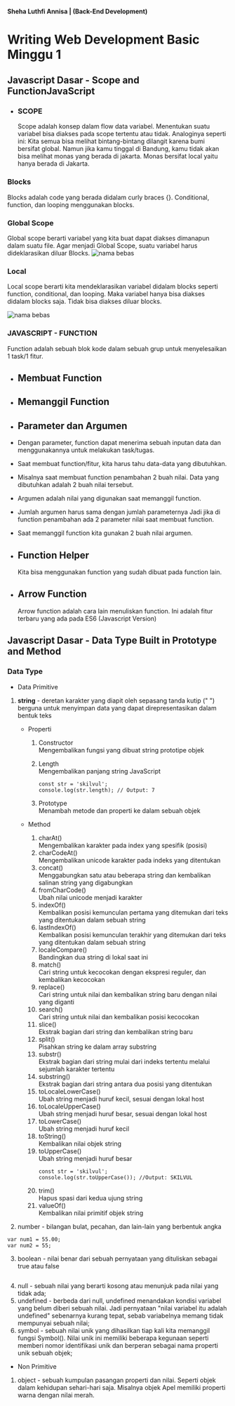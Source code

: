 #### Sheha Luthfi Annisa | (Back-End Development)

# **Writing Web Development Basic Minggu 1**

## **Javascript Dasar - Scope and FunctionJavaScript**

- ### SCOPE
  Scope adalah konsep dalam flow data variabel.
  Menentukan suatu variabel bisa diakses pada scope tertentu atau tidak.
  Analoginya seperti ini:
  Kita semua bisa melihat bintang-bintang dilangit karena bumi bersifat global.
  Namun jika kamu tinggal di Bandung, kamu tidak akan bisa melihat monas yang berada di jakarta. Monas bersifat local yaitu hanya berada di Jakarta.

### Blocks

Blocks adalah code yang berada didalam curly braces {}.
Conditional, function, dan looping menggunakan blocks.

### Global Scope

Global scope berarti variabel yang kita buat dapat diakses dimanapun dalam suatu file.
Agar menjadi Global Scope, suatu variabel harus dideklarasikan diluar Blocks.
![nama bebas](https://github.com/Adimas88888/MSIB/blob/7581cff4245260d9ba8ef047773ec69d84f3c451/Screenshot_43.png)

### Local

Local scope berarti kita mendeklarasikan variabel didalam blocks seperti function, conditional, dan looping.
Maka variabel hanya bisa diakses didalam blocks saja. Tidak bisa diakses diluar blocks.

![nama bebas](https://github.com/Adimas88888/MSIB/blob/7581cff4245260d9ba8ef047773ec69d84f3c451/Screenshot_44.png)

### JAVASCRIPT - FUNCTION

Function adalah sebuah blok kode dalam sebuah grup untuk menyelesaikan 1 task/1 fitur.

- ## Membuat Function

- ## Memanggil Function

- ## Parameter dan Argumen
- Dengan parameter, function dapat menerima sebuah inputan data dan menggunakannya untuk melakukan task/tugas.
- Saat membuat function/fitur, kita harus tahu data-data yang dibutuhkan.
- Misalnya saat membuat function penambahan 2 buah nilai. Data yang dibutuhkan adalah 2 buah nilai tersebut.
- Argumen adalah nilai yang digunakan saat memanggil function.
- Jumlah argumen harus sama dengan jumlah parameternya
  Jadi jika di function penambahan ada 2 parameter nilai saat membuat function.
- Saat memanggil function kita gunakan 2 buah nilai argumen.

- ## Function Helper

  Kita bisa menggunakan function yang sudah dibuat pada function lain.

- ## Arrow Function
  Arrow function adalah cara lain menuliskan function. Ini adalah fitur terbaru yang ada pada ES6 (Javascript Version)

## **Javascript Dasar - Data Type Built in Prototype and Method**

### Data Type

- Data Primitive

1. **string** - deretan karakter yang diapit oleh sepasang tanda kutip (" ")
   <br> berguna untuk menyimpan data yang dapat direpresentasikan dalam bentuk teks

   - Properti

     1. Constructor
        <br> Mengembalikan fungsi yang dibuat string prototipe objek
     2. Length
        <br> Mengembalikan panjang string JavaScript

        ```
        const str = 'skilvul';
        console.log(str.length); // Output: 7
        ```

     3. Prototype
        <br> Menambah metode dan properti ke dalam sebuah objek

   - Method
     1. charAt()
        <br> Mengembalikan karakter pada index yang spesifik (posisi)
     2. charCodeAt()
        <br> Mengembalikan unicode karakter pada indeks yang ditentukan
     3. concat()
        <br> Menggabungkan satu atau beberapa string dan kembalikan salinan string yang digabungkan
     4. fromCharCode()
        <br> Ubah nilai unicode menjadi karakter
     5. indexOf()
        <br> Kembalikan posisi kemunculan pertama yang ditemukan dari teks yang ditentukan dalam sebuah string
     6. lastIndexOf()
        <br> Kembalikan posisi kemunculan terakhir yang ditemukan dari teks yang ditentukan dalam sebuah string
     7. localeCompare()
        <br> Bandingkan dua string di lokal saat ini
     8. match()
        <br> Cari string untuk kecocokan dengan ekspresi reguler, dan kembalikan kecocokan
     9. replace()
        <br> Cari string untuk nilai dan kembalikan string baru dengan nilai yang diganti
     10. search()
         <br> Cari string untuk nilai dan kembalikan posisi kecocokan
     11. slice()
         <br> Ekstrak bagian dari string dan kembalikan string baru
     12. split()
         <br> Pisahkan string ke dalam array substring
     13. substr()
         <br> Ekstrak bagian dari string mulai dari indeks tertentu melalui sejumlah karakter tertentu
     14. substring()
         <br> Ekstrak bagian dari string antara dua posisi yang ditentukan
     15. toLocaleLowerCase()
         <br> Ubah string menjadi huruf kecil, sesuai dengan lokal host
     16. toLocaleUpperCase()
         <br> Ubah string menjadi huruf besar, sesuai dengan lokal host
     17. toLowerCase()
         <br> Ubah string menjadi huruf kecil
     18. toString()
         <br> Kembalikan nilai objek string
     19. toUpperCase()
         <br> Ubah string menjadi huruf besar
         ```
         const str = 'skilvul';
         console.log(str.toUpperCase()); //Output: SKILVUL
         ```
     20. trim()
         <br> Hapus spasi dari kedua ujung string
     21. valueOf()
         <br> Kembalikan nilai primitif objek string

2. number - bilangan bulat, pecahan, dan lain-lain yang berbentuk angka
```
var num1 = 55.00;     
var num2 = 55;       
```
3. boolean - nilai benar dari sebuah pernyataan yang dituliskan sebagai true atau false
```

```
4. null - sebuah nilai yang berarti kosong atau menunjuk pada nilai yang tidak ada;
5. undefined - berbeda dari null, undefined menandakan kondisi variabel yang belum diberi sebuah nilai. Jadi pernyataan "nilai variabel itu adalah undefined" sebenarnya kurang tepat, sebab variabelnya memang tidak mempunyai sebuah nilai;
6. symbol - sebuah nilai unik yang dihasilkan tiap kali kita memanggil fungsi Symbol(). Nilai unik ini memiliki beberapa kegunaan seperti memberi nomor identifikasi unik dan berperan sebagai nama properti unik sebuah objek;

- Non Primitive

1. object - sebuah kumpulan pasangan properti dan nilai. Seperti objek dalam kehidupan sehari-hari saja. Misalnya objek Apel memiliki properti warna dengan nilai merah.
